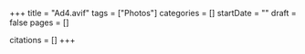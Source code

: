 +++
title = "Ad4.avif"
tags = ["Photos"]
categories = []
startDate = ""
draft = false
pages = []

citations = []
+++
